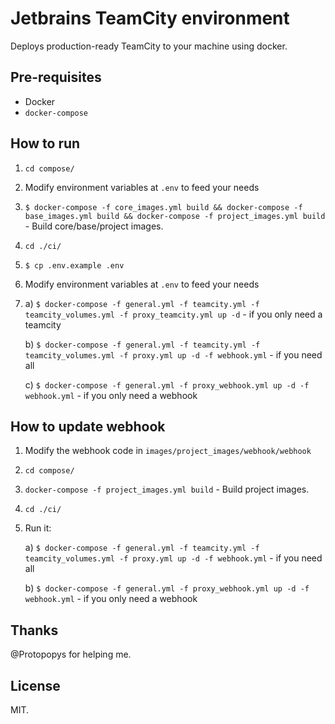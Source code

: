 # Jetbrains TeamCity environment

Deploys production-ready TeamCity to your machine using docker.

## Pre-requisites
* Docker
* `docker-compose`

## How to run
1. `cd compose/`
2. Modify environment variables at `.env` to feed your needs

3. `$ docker-compose -f core_images.yml build && docker-compose -f base_images.yml build && docker-compose -f project_images.yml build` - Build core/base/project images.

4. `cd ./ci/`

5. `$ cp .env.example .env`

6.  Modify environment variables at `.env` to feed your needs

7. a) `$ docker-compose -f general.yml -f teamcity.yml -f teamcity_volumes.yml -f proxy_teamcity.yml up -d` - if you only need a teamcity
   
   b) `$ docker-compose -f general.yml -f teamcity.yml -f teamcity_volumes.yml -f proxy.yml up -d -f webhook.yml` - if you need all
   
   c) `$ docker-compose -f general.yml -f proxy_webhook.yml up -d -f webhook.yml` - if you only need a webhook

## How to update webhook
1. Modify the webhook code in `images/project_images/webhook/webhook`
2. `cd compose/`
3. `docker-compose -f project_images.yml build` - Build project images.
4. `cd ./ci/`
5. Run it: 
 
   a) `$ docker-compose -f general.yml -f teamcity.yml -f teamcity_volumes.yml -f proxy.yml up -d -f webhook.yml` - if you need all
 
   b) `$ docker-compose -f general.yml -f proxy_webhook.yml up -d -f webhook.yml` - if you only need a webhook
## Thanks
@Protopopys for helping me. 

## License
MIT.
